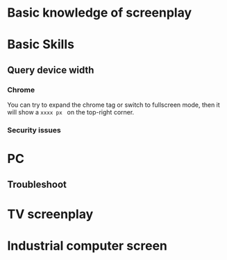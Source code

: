 # Basic knowledge of screenplay 
# Basic Skills
## Query device width
### Chrome
You can try to expand the chrome tag or switch to fullscreen mode, then it will show a ```xxxx px ``` on the top-right corner. 
### Security issues
# PC
## Troubleshoot
### 
# TV screenplay

# Industrial computer screen

